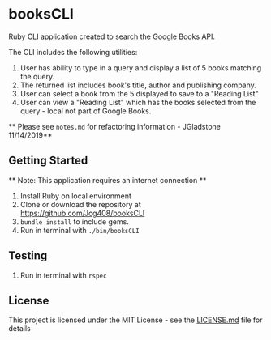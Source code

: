 # booksCLI

Ruby CLI application created to search the Google Books API.

The CLI includes the following utilities:

1. User has ability to type in a query and display a list of 5 books matching the query.
2. The returned list includes book's title, author and publishing company.
3. User can select a book from the 5 displayed to save to a "Reading List"
4. User can view a "Reading List" which has the books selected from the query - local not part of Google Books.

** Please see `notes.md` for refactoring information - JGladstone 11/14/2019**

## Getting Started

** Note: This application requires an internet connection **
1. Install Ruby on local environment
2. Clone or download the repository at https://github.com/Jcg408/booksCLI
3. `bundle install` to include gems.
4. Run in terminal with `./bin/booksCLI`

## Testing
1. Run in terminal with `rspec`

## License

This project is licensed under the MIT License - see the [LICENSE.md](LICENSE.md) file for details

